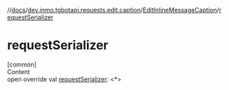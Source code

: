 //[docs](../../../index.md)/[dev.inmo.tgbotapi.requests.edit.caption](../index.md)/[EditInlineMessageCaption](index.md)/[requestSerializer](request-serializer.md)



# requestSerializer  
[common]  
Content  
open override val [requestSerializer](request-serializer.md): <*>  



